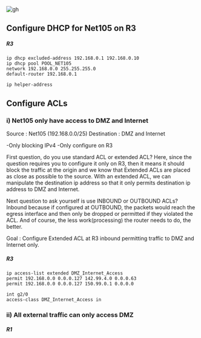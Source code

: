 ![gh](https://raw.githubusercontent.com/ndriannazriel04/Advanced-Network-Tech/main/obsidian/images1734969308000iib9pn.png)

## Configure DHCP for Net105 on R3

##### R3
```
ip dhcp excluded-address 192.168.0.1 192.168.0.10
ip dhcp pool POOL_NET105
network 192.168.0.0 255.255.255.0
default-router 192.168.0.1
```

```
ip helper-address 
```

## Configure ACLs

### i) Net105 only have access to DMZ and Internet

Source : Net105 (192.168.0.0/25)
Destination : DMZ and Internet

-Only blocking IPv4
-Only configure on R3

First question, do you use standard ACL or extended ACL?
Here, since the question requires you to configure it only on R3, then it means it should block the traffic at the origin and we know that Extended ACLs are placed as close as possible to the source. With an extended ACL, we can manipulate the destination ip address so that it only permits destination ip address to DMZ and Internet.

Next question to ask yourself is use INBOUND or OUTBOUND ACLs?
Inbound because if configured at OUTBOUND, the packets would reach the egress interface and then only be dropped or permitted if they violated the ACL. And of course, the less work(processing) the router needs to do, the better.

Goal : Configure Extended ACL at R3 inbound permitting traffic to DMZ and Internet only.


##### R3
```
ip access-list extended DMZ_Internet_Access
permit 192.168.0.0 0.0.0.127 142.99.4.0 0.0.0.63
permit 192.168.0.0 0.0.0.127 150.99.0.1 0.0.0.0

int g2/0
access-class DMZ_Internet_Access in
```


### ii) All external traffic can only access DMZ

##### R1
```

```